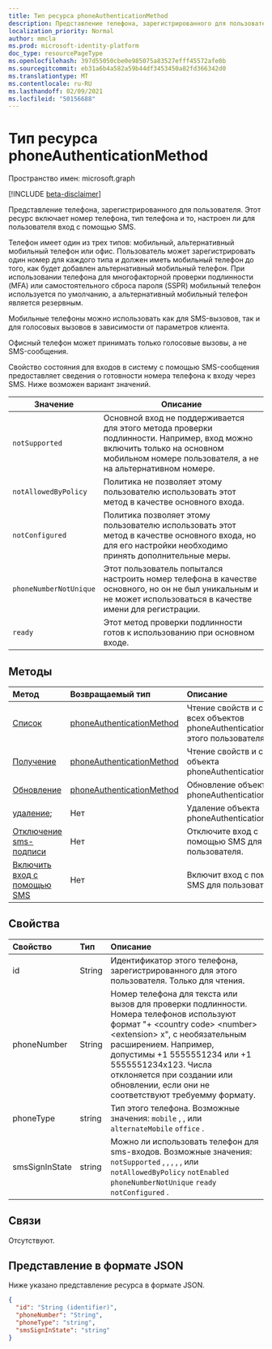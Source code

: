 ```yaml
---
title: Тип ресурса phoneAuthenticationMethod
description: Представление телефона, зарегистрированного для пользователя.
localization_priority: Normal
author: mmcla
ms.prod: microsoft-identity-platform
doc_type: resourcePageType
ms.openlocfilehash: 397d55050cbe0e985075a83527efff45572afe0b
ms.sourcegitcommit: eb31a6b4a582a59b44df3453450a82fd366342d0
ms.translationtype: MT
ms.contentlocale: ru-RU
ms.lasthandoff: 02/09/2021
ms.locfileid: "50156688"
---
```

# <a name="phoneauthenticationmethod-resource-type"></a>Тип ресурса phoneAuthenticationMethod

Пространство имен: microsoft.graph

[!INCLUDE [beta-disclaimer](../../includes/beta-disclaimer.md)]

Представление телефона, зарегистрированного для пользователя. Этот ресурс включает номер телефона, тип телефона и то, настроен ли для пользователя вход с помощью SMS.

Телефон имеет один из трех типов: мобильный, альтернативный мобильный телефон или офис. Пользователь может зарегистрировать один номер для каждого типа и должен иметь мобильный телефон до того, как будет добавлен альтернативный мобильный телефон. При использовании телефона для многофакторной проверки подлинности (MFA) или самостоятельного сброса пароля (SSPR) мобильный телефон используется по умолчанию, а альтернативный мобильный телефон является резервным. 

Мобильные телефоны можно использовать как для SMS-вызовов, так и для голосовых вызовов в зависимости от параметров клиента.

Офисный телефон может принимать только голосовые вызовы, а не SMS-сообщения.

Свойство состояния для входов в систему с помощью SMS-сообщения предоставляет сведения о готовности номера телефона к входу через SMS. Ниже возможен вариант значений.

|Значение|Описание|
|--------|-----------|
|`notSupported`|Основной вход не поддерживается для этого метода проверки подлинности. Например, вход можно включить только на основном мобильном номере пользователя, а не на альтернативном номере.|
|`notAllowedByPolicy`|Политика не позволяет этому пользователю использовать этот метод в качестве основного входа.|
|`notConfigured`|Политика позволяет этому пользователю использовать этот метод в качестве основного входа, но для его настройки необходимо принять дополнительные меры.|
|`phoneNumberNotUnique`|Этот пользователь попытался настроить номер телефона в качестве основного, но он не был уникальным и не может использоваться в качестве имени для регистрации.|
|`ready`|Этот метод проверки подлинности готов к использованию при основном входе.|

## <a name="methods"></a>Методы

| Метод       | Возвращаемый тип | Описание |
|:-------------|:------------|:------------|
| [Список](../api/Authentication-list-phonemethods.md) | [phoneAuthenticationMethod](phoneauthenticationmethod.md) | Чтение свойств и связей всех объектов phoneAuthenticationMethod этого пользователя. |
| [Получение](../api/phoneauthenticationmethod-get.md) | [phoneAuthenticationMethod](phoneauthenticationmethod.md) | Чтение свойств и связей объекта phoneAuthenticationMethod. |
| [Обновление](../api/phoneauthenticationmethod-update.md) | [phoneAuthenticationMethod](phoneauthenticationmethod.md) | Обновление объекта phoneAuthenticationMethod. |
| [удаление](../api/phoneauthenticationmethod-delete.md); | Нет | Удаление объекта phoneAuthenticationMethod. |
|[Отключение sms-подписи](../api/phoneauthenticationmethod-disablesmssignin.md)|Нет|Отключите вход с помощью SMS для пользователя.|
|[Включить вход с помощью SMS](../api/phoneauthenticationmethod-enablesmssignin.md)|Нет|Включит вход с помощью SMS для пользователя.|

## <a name="properties"></a>Свойства

| Свойство     | Тип        | Описание |
|:-------------|:------------|:------------|
|id|String| Идентификатор этого телефона, зарегистрированного для этого пользователя. Только для чтения.|
|phoneNumber|String|Номер телефона для текста или вызов для проверки подлинности. Номера телефонов используют формат "+ \<country code\> \<number\> \<extension\> x", с необязательным расширением. Например, допустимы +1 5555551234 или +1 5555551234x123. Числа отклоняется при создании или обновлении, если они не соответствуют требуемму формату. |
|phoneType|string|Тип этого телефона. Возможные значения: `mobile` , , или `alternateMobile` `office` .|
|smsSignInState|string|Можно ли использовать телефон для sms-входов. Возможные значения: `notSupported` , , , , , или `notAllowedByPolicy` `notEnabled` `phoneNumberNotUnique` `ready` `notConfigured` .|

## <a name="relationships"></a>Связи

Отсутствуют.

## <a name="json-representation"></a>Представление в формате JSON

Ниже указано представление ресурса в формате JSON.

<!-- {
  "blockType": "resource",
  "optionalProperties": [

  ],
  "@odata.type": "microsoft.graph.phoneAuthenticationMethod",
  "keyProperty": "id"
}-->

```json
{
  "id": "String (identifier)",
  "phoneNumber": "String",
  "phoneType": "string",
  "smsSignInState": "string"
}
```

<!-- uuid: 16cd6b66-4b1a-43a1-adaf-3a886856ed98
2019-02-04 14:57:30 UTC -->
<!-- {
  "type": "#page.annotation",
  "description": "phoneAuthenticationMethod resource",
  "keywords": "",
  "section": "documentation",
  "tocPath": ""
}-->


